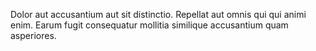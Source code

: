 Dolor aut accusantium aut sit distinctio. Repellat aut omnis qui qui animi enim. Earum fugit consequatur mollitia similique accusantium quam asperiores.